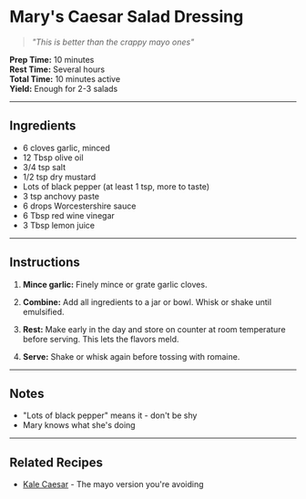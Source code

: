 # Mary's Caesar Salad Dressing
> *"This is better than the crappy mayo ones"*

**Prep Time:** 10 minutes  
**Rest Time:** Several hours  
**Total Time:** 10 minutes active  
**Yield:** Enough for 2-3 salads

---

## Ingredients
- 6 cloves garlic, minced
- 12 Tbsp olive oil
- 3/4 tsp salt
- 1/2 tsp dry mustard
- Lots of black pepper (at least 1 tsp, more to taste)
- 3 tsp anchovy paste
- 6 drops Worcestershire sauce
- 6 Tbsp red wine vinegar
- 3 Tbsp lemon juice

---

## Instructions
1. **Mince garlic:** Finely mince or grate garlic cloves.

2. **Combine:** Add all ingredients to a jar or bowl. Whisk or shake until emulsified.

3. **Rest:** Make early in the day and store on counter at room temperature before serving. This lets the flavors meld.

4. **Serve:** Shake or whisk again before tossing with romaine.

---

## Notes

- "Lots of black pepper" means it - don't be shy
- Mary knows what she's doing

---

## Related Recipes
- [Kale Caesar](../sides/kale-caesar.md) - The mayo version you're avoiding
